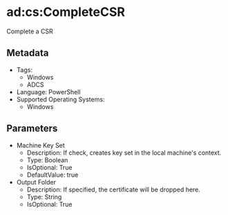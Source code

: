 <!-- region Generated -->
# ad:cs:CompleteCSR

Complete a CSR

## Metadata

- Tags:
  - Windows
  - ADCS
- Language: PowerShell
- Supported Operating Systems:
  - Windows

## Parameters

- Machine Key Set
  - Description: If check, creates key set in the local machine's context.
  - Type: Boolean
  - IsOptional: True
  - DefaultValue: true
- Output Folder
  - Description: If specified, the certificate will be dropped here.
  - Type: String
  - IsOptional: True
<!-- endregion -->

